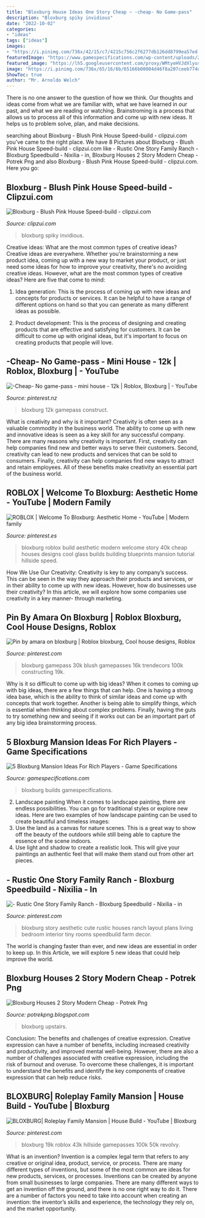 ```yaml
---
title: "Bloxburg House Ideas One Story Cheap ~ -cheap- No Game-pass"
description: "Bloxburg spiky invidious"
date: "2022-10-02"
categories:
- "ideas"
tags: ["ideas"]
images:
- "https://i.pinimg.com/736x/42/15/c7/4215c756c2f6277db126dd8799ea57ed.jpg"
featuredImage: "https://www.gamespecifications.com/wp-content/uploads/2021/05/Modern-HillSide-Mansion-Bloxburg.jpg"
featured_image: "https://lh5.googleusercontent.com/proxy/WMtyeHVJdXlyusImXJPvn4vvGPEqHBD88bnvk0as1kiZz3c9PINtxSXgjInq9779gasywndok-A8jmW-2h0aey5Ihu5JDqv41dz_GYBHnUZ0m4n1fob4GiBWh6lPlzc=w1200-h630-p-k-no-nu"
image: "https://i.pinimg.com/736x/65/16/6b/65166b00004d46f8a207ceeb774d8782.jpg"
ShowToc: true
author: "Mr. Arnoldo Welch"
---
```



There is no one answer to the question of how we think. Our thoughts and ideas come from what we are familiar with, what we have learned in our past, and what we are reading or watching. Brainstroming is a process that allows us to process all of this information and come up with new ideas. It helps us to problem solve, plan, and make decisions.

	

		
searching about Bloxburg - Blush Pink House Speed-build - clipzui.com you've came to the right place. We have 8 Pictures about Bloxburg - Blush Pink House Speed-build - clipzui.com like - Rustic One Story Family Ranch - Bloxburg Speedbuild - Nixilia - in, Bloxburg Houses 2 Story Modern Cheap - Potrek Png and also Bloxburg - Blush Pink House Speed-build - clipzui.com. Here you go:
		
    
## Bloxburg - Blush Pink House Speed-build - Clipzui.com

<img loading=lazy src="https://i.ytimg.com/vi/2Ahv1GFRbdc/sddefault.jpg" onerror="this.onerror=null;this.src='https://tse4.mm.bing.net/th?id=OIP.xQHQSpJAc1taO1MIc1kebAHaFj&amp;pid=15.1';" alt="Bloxburg - Blush Pink House Speed-build - clipzui.com">

_Source: clipzui.com_

>bloxburg spiky invidious. 

	

Creative ideas: What are the most common types of creative ideas?
Creative ideas are everywhere. Whether you're brainstorming a new product idea, coming up with a new way to market your product, or just need some ideas for how to improve your creativity, there's no avoiding creative ideas. However, what are the most common types of creative ideas? Here are five that come to mind: 
1. Idea generation: This is the process of coming up with new ideas and concepts for products or services. It can be helpful to have a range of different options on hand so that you can generate as many different ideas as possible.

2. Product development: This is the process of designing and creating products that are effective and satisfying for customers. It can be difficult to come up with original ideas, but it's important to focus on creating products that people will love.


    
## -Cheap- No Game-pass - Mini House - 12k | Roblox, Bloxburg | - YouTube

<img loading=lazy src="https://i.pinimg.com/736x/42/15/c7/4215c756c2f6277db126dd8799ea57ed.jpg" onerror="this.onerror=null;this.src='https://tse1.mm.bing.net/th?id=OIP.Vlvp_F0iniKkpVTsy8DzRgHaFj&amp;pid=15.1';" alt="-Cheap- No game-pass - mini house - 12k | Roblox, Bloxburg | - YouTube">

_Source: pinterest.nz_

>bloxburg 12k gamepass construct. 

	

What is creativity and why is it important?
Creativity is often seen as a valuable commodity in the business world. The ability to come up with new and innovative ideas is seen as a key skill for any successful company. There are many reasons why creativity is important. First, creativity can help companies find new and better ways to serve their customers. Second, creativity can lead to new products and services that can be sold to consumers. Finally, creativity can help companies find new ways to attract and retain employees. All of these benefits make creativity an essential part of the business world.

    
## ROBLOX | Welcome To Bloxburg: Aesthetic Home - YouTube | Modern Family

<img loading=lazy src="https://i.pinimg.com/736x/3d/52/3f/3d523f0681840a772f968ccdeeb3221e.jpg" onerror="this.onerror=null;this.src='https://tse1.mm.bing.net/th?id=OIP.bDmj26-7pHog9xrrs-27ugHaEK&amp;pid=15.1';" alt="ROBLOX | Welcome To Bloxburg: Aesthetic Home - YouTube | Modern family">

_Source: pinterest.es_

>bloxburg roblox build aesthetic modern welcome story 40k cheap houses designs cool glass builds building blueprints mansion tutorial hillside speed. 

	

How We Use Our Creativity:
Creativity is key to any company’s success. This can be seen in the way they approach their products and services, or in their ability to come up with new ideas. However, how do businesses use their creativity? In this article, we will explore how some companies use creativity in a key manner- through marketing.

    
## Pin By Amara On Bloxburg | Roblox Bloxburg, Cool House Designs, Roblox

<img loading=lazy src="https://i.pinimg.com/736x/f0/16/d7/f016d7ad8ad6921f8895a40fee35db44.jpg" onerror="this.onerror=null;this.src='https://tse1.mm.bing.net/th?id=OIP.LIbN5s_Lgge4uo-FCSgQkgAAAA&amp;pid=15.1';" alt="Pin by amara on bloxburg | Roblox bloxburg, Cool house designs, Roblox">

_Source: pinterest.com_

>bloxburg gamepass 30k blush gamepasses 16k trendecors 100k constructing 19k. 

	

Why is it so difficult to come up with big ideas?
When it comes to coming up with big ideas, there are a few things that can help. One is having a strong idea base, which is the ability to think of similar ideas and come up with concepts that work together. Another is being able to simplify things, which is essential when thinking about complex problems. Finally, having the guts to try something new and seeing if it works out can be an important part of any big idea brainstorming process.

    
## 5 Bloxburg Mansion Ideas For Rich Players - Game Specifications

<img loading=lazy src="https://www.gamespecifications.com/wp-content/uploads/2021/05/Modern-HillSide-Mansion-Bloxburg.jpg" onerror="this.onerror=null;this.src='https://tse4.mm.bing.net/th?id=OIP.V-X1J5ywvz1Z62ijHwlElQHaEG&amp;pid=15.1';" alt="5 Bloxburg Mansion Ideas For Rich Players - Game Specifications">

_Source: gamespecifications.com_

>bloxburg builds gamespecifications. 

	

2. Landscape painting
When it comes to landscape painting, there are endless possibilities. You can go for traditional styles or explore new ideas. Here are two examples of how landscape painting can be used to create beautiful and timeless images: 
2. Use the land as a canvas for nature scenes. This is a great way to show off the beauty of the outdoors while still being able to capture the essence of the scene indoors.
3. Use light and shadow to create a realistic look. This will give your paintings an authentic feel that will make them stand out from other art pieces.

    
## - Rustic One Story Family Ranch - Bloxburg Speedbuild - Nixilia - In

<img loading=lazy src="https://i.pinimg.com/736x/65/16/6b/65166b00004d46f8a207ceeb774d8782.jpg" onerror="this.onerror=null;this.src='https://tse2.mm.bing.net/th?id=OIP.B--cCryLzB0H3eDovpV-gwHaEK&amp;pid=15.1';" alt="- Rustic One Story Family Ranch - Bloxburg Speedbuild - Nixilia - in">

_Source: pinterest.com_

>bloxburg story aesthetic cute rustic houses ranch layout plans living bedroom interior tiny rooms speedbuild farm decor. 

	

The world is changing faster than ever, and new ideas are essential in order to keep up. In this Article, we will explore 5 new ideas that could help improve the world.

    
## Bloxburg Houses 2 Story Modern Cheap - Potrek Png

<img loading=lazy src="https://lh5.googleusercontent.com/proxy/WMtyeHVJdXlyusImXJPvn4vvGPEqHBD88bnvk0as1kiZz3c9PINtxSXgjInq9779gasywndok-A8jmW-2h0aey5Ihu5JDqv41dz_GYBHnUZ0m4n1fob4GiBWh6lPlzc=w1200-h630-p-k-no-nu" onerror="this.onerror=null;this.src='https://tse4.mm.bing.net/th?id=OIP.MrflJLokfiZrS-CGHQVOBQHaD4&amp;pid=15.1';" alt="Bloxburg Houses 2 Story Modern Cheap - Potrek Png">

_Source: potrekpng.blogspot.com_

>bloxburg upstairs. 

	

Conclusion: The benefits and challenges of creative expression.
Creative expression can have a number of benefits, including increased creativity and productivity, and improved mental well-being. However, there are also a number of challenges associated with creative expression, including the risk of burnout and overuse. To overcome these challenges, it is important to understand the benefits and identify the key components of creative expression that can help reduce risks.

    
## BLOXBURG| Roleplay Family Mansion | House Build - YouTube | Bloxburg

<img loading=lazy src="https://i.pinimg.com/736x/e5/68/0a/e5680a8a4a10dba4b383cb1169a51f61.jpg" onerror="this.onerror=null;this.src='https://tse1.mm.bing.net/th?id=OIP.LgbVeCrcJXFImwG2SDikXQHaFj&amp;pid=15.1';" alt="BLOXBURG| Roleplay Family Mansion | House Build - YouTube | Bloxburg">

_Source: pinterest.com_

>bloxburg 19k roblox 43k hillside gamepasses 100k 50k revolvy. 

	

What is an invention?
Invention is a complex legal term that refers to any creative or original idea, product, service, or process. There are many different types of inventions, but some of the most common are ideas for new products, services, or processes. Inventions can be created by anyone from small businesses to large companies. There are many different ways to get an invention off the ground, and there is no one right way to do it. There are a number of factors you need to take into account when creating an invention: the inventor’s skills and experience, the technology they rely on, and the market opportunity.

